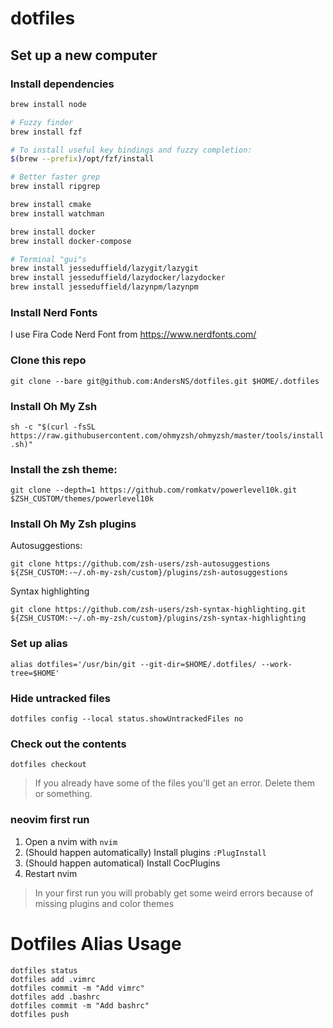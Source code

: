 # dotfiles

## Set up a new computer

### Install dependencies

```zsh
brew install node

# Fuzzy finder
brew install fzf

# To install useful key bindings and fuzzy completion:
$(brew --prefix)/opt/fzf/install

# Better faster grep
brew install ripgrep

brew install cmake
brew install watchman

brew install docker
brew install docker-compose

# Terminal "gui"s
brew install jesseduffield/lazygit/lazygit
brew install jesseduffield/lazydocker/lazydocker
brew install jesseduffield/lazynpm/lazynpm


```

### Install Nerd Fonts

I use Fira Code Nerd Font from https://www.nerdfonts.com/

### Clone this repo

`git clone --bare git@github.com:AndersNS/dotfiles.git $HOME/.dotfiles`

### Install Oh My Zsh

`sh -c "$(curl -fsSL https://raw.githubusercontent.com/ohmyzsh/ohmyzsh/master/tools/install.sh)"`

### Install the zsh theme:

`git clone --depth=1 https://github.com/romkatv/powerlevel10k.git $ZSH_CUSTOM/themes/powerlevel10k`

### Install Oh My Zsh plugins

Autosuggestions:

`git clone https://github.com/zsh-users/zsh-autosuggestions ${ZSH_CUSTOM:-~/.oh-my-zsh/custom}/plugins/zsh-autosuggestions`

Syntax highlighting

`git clone https://github.com/zsh-users/zsh-syntax-highlighting.git ${ZSH_CUSTOM:-~/.oh-my-zsh/custom}/plugins/zsh-syntax-highlighting`

### Set up alias

`alias dotfiles='/usr/bin/git --git-dir=$HOME/.dotfiles/ --work-tree=$HOME'`

### Hide untracked files

`dotfiles config --local status.showUntrackedFiles no`

### Check out the contents

`dotfiles checkout`

> If you already have some of the files you'll get an error. Delete them or something.

### neovim first run

1. Open a nvim with `nvim`
2. (Should happen automatically) Install plugins `:PlugInstall`
3. (Should happen automatical) Install CocPlugins
4. Restart nvim

> In your first run you will probably get some weird errors because of missing plugins and color themes

# Dotfiles Alias Usage

```
dotfiles status
dotfiles add .vimrc
dotfiles commit -m "Add vimrc"
dotfiles add .bashrc
dotfiles commit -m "Add bashrc"
dotfiles push
```
